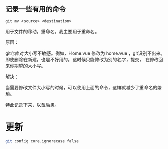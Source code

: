 ## 记录一些有用的命令
```
git mv <source> <destination>
```
用于文件的移动，重命名。我主要用于重命名。

原因：

git仓库对大小写不敏感。例如，Home.vue 修改为 home.vue ，git识别不出来。即使删除在新建，也是不好用的。这时候只能修改为别的名字，提交，
在修改回来你期望的大小写。

解决：

当需要修改文件大小写的时候，可以使用上面的命令，这样就减少了重命名的繁琐。

特此记录下来，以备后患。

# 更新
```bash
git config core.ignorecase false
```
